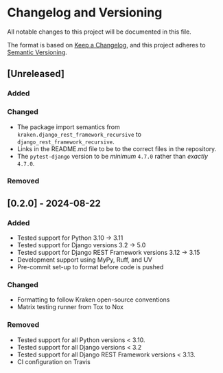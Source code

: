 # Changelog and Versioning

All notable changes to this project will be documented in this file.

The format is based on [Keep a Changelog](https://keepachangelog.com/en/1.1.0/), and this project
adheres to [Semantic Versioning](https://semver.org/spec/v2.0.0.html).

## [Unreleased]

### Added

### Changed

- The package import semantics from `kraken.django_rest_framework_recursive` to `django_rest_framework_recursive`.
- Links in the README.md file to be to the correct files in the repository.
- The `pytest-django` version to be *minimum* `4.7.0` rather than *exactly* `4.7.0`.

### Removed

## [0.2.0] - 2024-08-22

### Added

- Tested support for Python 3.10 -> 3.11
- Tested support for Django versions 3.2 -> 5.0
- Tested support for Django REST Framework versions 3.12 -> 3.15
- Development support using MyPy, Ruff, and UV
- Pre-commit set-up to format before code is pushed

### Changed

- Formatting to follow Kraken open-source conventions
- Matrix testing runner from Tox to Nox

### Removed

- Tested support for all Python versions < 3.10.
- Tested support for all Django versions < 3.2
- Tested support for all Django REST Framework versions < 3.13.
- CI configuration on Travis

